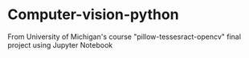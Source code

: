 # Computer-vision-python
From University of Michigan's course "pillow-tessesract-opencv" final project using Jupyter Notebook
